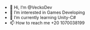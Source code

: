 - 👋 Hi, I’m @VeckoDev
- 👀 I’m interested in Games Developing
- 🌱 I’m currently learning Unity-C#
- 📫 How to reach me +20 1070038199
